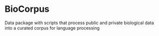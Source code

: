 BioCorpus
=========

Data package with scripts that process public and private biological data into a curated corpus for language processing

